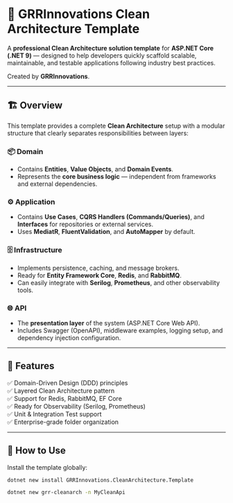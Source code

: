 # 🧱 GRRInnovations Clean Architecture Template

A **professional Clean Architecture solution template** for **ASP.NET Core (.NET 9)** — designed to help developers quickly scaffold scalable, maintainable, and testable applications following industry best practices.

Created by **GRRInnovations**.

---

## 🏗️ Overview

This template provides a complete **Clean Architecture** setup with a modular structure that clearly separates responsibilities between layers:

### **📦 Domain**
- Contains **Entities**, **Value Objects**, and **Domain Events**.  
- Represents the **core business logic** — independent from frameworks and external dependencies.

### **⚙️ Application**
- Contains **Use Cases**, **CQRS Handlers (Commands/Queries)**, and **Interfaces** for repositories or external services.  
- Uses **MediatR**, **FluentValidation**, and **AutoMapper** by default.

### **🗄️ Infrastructure**
- Implements persistence, caching, and message brokers.  
- Ready for **Entity Framework Core**, **Redis**, and **RabbitMQ**.  
- Can easily integrate with **Serilog**, **Prometheus**, and other observability tools.

### **🌐 API**
- The **presentation layer** of the system (ASP.NET Core Web API).  
- Includes Swagger (OpenAPI), middleware examples, logging setup, and dependency injection configuration.

---

## 🚀 Features

✅ Domain-Driven Design (DDD) principles  
✅ Layered Clean Architecture pattern  
✅ Support for Redis, RabbitMQ, EF Core  
✅ Ready for Observability (Serilog, Prometheus)  
✅ Unit & Integration Test support  
✅ Enterprise-grade folder organization

---

## 🧰 How to Use

Install the template globally:

```bash
dotnet new install GRRInnovations.CleanArchitecture.Template
```

```bash
dotnet new grr-cleanarch -n MyCleanApi
